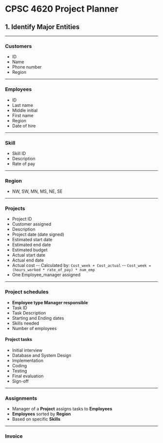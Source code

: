# CPSC 4620 Project Planner

## 1. Identify Major Entities

---

### Customers

- ID
- Name
- Phone number
- Region

---

### Employees

- ID
- Last name
- Middle initial
- First name
- Region
- Date of hire

---

### Skill

- Skill ID
- Description
- Rate of pay

---

### Region

- NW, SW, MN, MS, NE, SE

---

### Projects

- Project ID
- Customer assigned
- Description
- Project date (date signed)
- Estimated start date
- Estimated end date
- Estimated budget
- Actual start date
- Actual end date
- Actual cost
-- Calculated by: `Cost_week + Cost_actual`
-- `Cost_week = (hours_worked * rate_of_pay) * num_emp`
- One Employee_manager assigned

---

### Project schedules

- **Employee type Manager responsible**
- Task ID
- Task Description
- Starting and Ending dates
- Skills needed
- Number of employees

#### Project tasks

- Initial interview
- Database and System Design
- Implementation
- Coding
- Testing
- Final evaluation
- Sign-off

---

### Assignments

- Manager of a **Project** assigns tasks to **Employees**
- **Employees** sorted by **Region**
- Based on specific **Skills**

---

### Invoice
